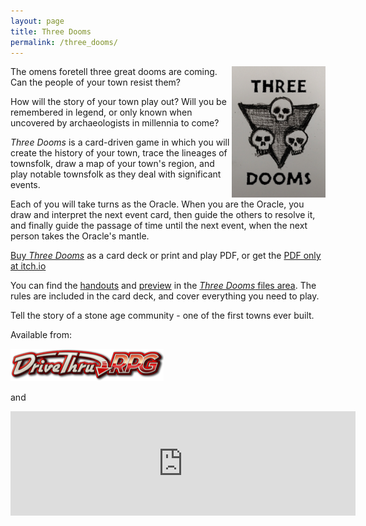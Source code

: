 ```yaml
---
layout: page
title: Three Dooms
permalink: /three_dooms/
---
```

<img src="/images/three_dooms_logo.png" alt="Three skulls logo" width="150" align="right">
The omens foretell three great dooms are coming. Can the people of your town
resist them?

How will the story of your town play out? Will you be remembered in legend, or
only known when uncovered by archaeologists in millennia to come?

_Three Dooms_ is a card-driven game in which you will create the history of
your town, trace the lineages of townsfolk, draw a map of your town's region,
and play notable townsfolk as they deal with significant events.

Each of you will take turns as the Oracle. When you are the Oracle, you draw and
interpret the next event card, then guide the others to resolve it, and finally
guide the passage of time until the next event, when the next person takes the
Oracle's mantle.

[Buy _Three Dooms_](https://www.drivethrurpg.com/product/199119/Three-Dooms)
as a card deck or print and play PDF, or get the [PDF only at itch.io](https://genericgames.itch.io/three-dooms)

You can find the [handouts](/files/three_dooms_play_sheets.pdf) and [preview](/files/three_dooms_preview.pdf) in the [_Three Dooms_ files area](/files/#three-dooms).
The rules are included in the card deck, and cover everything you need to play.

Tell the story of a stone age community - one of the first towns ever built.

Available from:

[![Buy Three Dooms at drivethruRPG](/images/dtrpg-logo-245.png)](https://www.drivethrurpg.com/product/199119/Three-Dooms)

and

<iframe src="https://itch.io/embed/459792?linkback=true" width="552" height="167" frameborder="0"><a href="https://genericgames.itch.io/three-dooms">Three Dooms by Generic Games</a></iframe>
